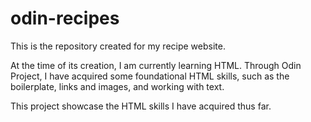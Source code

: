 # odin-recipes

This is the repository created for my recipe website. 

At the time of its creation, I am currently learning HTML. Through Odin Project, I have acquired some foundational HTML skills, such as the boilerplate, links and images, and working with text. 

This project showcase the HTML skills I have acquired thus far. 